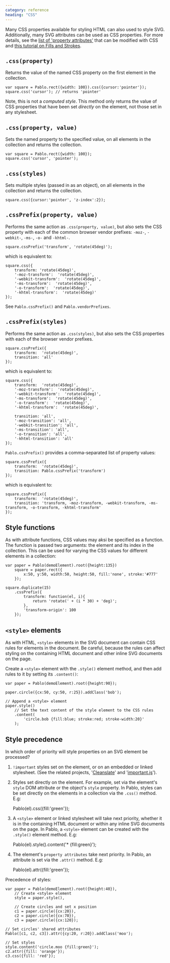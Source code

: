 ```yaml
---
category: reference
heading: "CSS"
---
```


Many CSS properties available for styling HTML can also used to style SVG. Additionally, many SVG attributes can be used as CSS properties. For more details, see the [list of 'property attributes'][svg-properties] that can be modified with CSS and [this tutorial on Fills and Strokes][fills-strokes].

[svg-properties]: http://www.w3.org/TR/SVG/propidx.html
[fills-strokes]: https://developer.mozilla.org/en-US/docs/SVG/Tutorial/Fills_and_Strokes


`.css(property)`
---------------------

Returns the value of the named CSS property on the first element in the collection.

    var square = Pablo.rect({width: 100}).css({cursor:'pointer'});
    square.css('cursor'); // returns 'pointer'

Note, this is not a _computed style_. This method only returns the value of CSS properties that have been set _directly_ on the element, not those set in any stylesheet.


`.css(property, value)`
----------------------------

Sets the named property to the specified value, on all elements in the collection and returns the collection.

    var square = Pablo.rect({width: 100});
    square.css('cursor', 'pointer');


`.css(styles)`
------------------

Sets multiple styles (passed in as an object), on all elements in the collection and returns the collection.

    square.css({cursor:'pointer', 'z-index':2});


`.cssPrefix(property, value)`
----------------------------

Performs the same action as `.css(property, value)`, but also sets the CSS property with each of the common browser vendor prefixes: `-moz-`, `-webkit-`, `-ms-`, `-o-` and `-khtml-`.

    square.cssPrefix('transform', 'rotate(45deg)');

which is equivalent to:

    square.css({
        transform: 'rotate(45deg)',
        '-moz-transform':  'rotate(45deg)',
        '-webkit-transform':  'rotate(45deg)',
        '-ms-transform':  'rotate(45deg)',
        '-o-transform':  'rotate(45deg)',
        '-khtml-transform':  'rotate(45deg)'
    });

See `Pablo.cssPrefix()` and `Pablo.vendorPrefixes`.


`.cssPrefix(styles)`
------------------

Performs the same action as `.css(styles)`, but also sets the CSS properties with each of the browser vendor prefixes.

    square.cssPrefix({
        transform:  'rotate(45deg)',
        transition: 'all'
    });

which is equivalent to:

    square.css({
        transform:  'rotate(45deg)',
        '-moz-transform':  'rotate(45deg)',
        '-webkit-transform':  'rotate(45deg)',
        '-ms-transform':  'rotate(45deg)',
        '-o-transform':  'rotate(45deg)',
        '-khtml-transform':  'rotate(45deg)',

        transition: 'all',
        '-moz-transition': 'all',
        '-webkit-transition': 'all',
        '-ms-transition': 'all',
        '-o-transition': 'all',
        '-khtml-transition': 'all'
    });


`Pablo.cssPrefix()` provides a comma-separated list of property values:

    square.cssPrefix({
        transform:  'rotate(45deg)',
        transition: Pablo.cssPrefix('transform')
    });

which is equivalent to:

    square.cssPrefix({
        transform:  'rotate(45deg)',
        transition: 'transform, -moz-transform, -webkit-transform, -ms-transform, -o-transform, -khtml-transform'
    });


Style functions
---------------

As with attribute functions, CSS values may aksi be specified as a function. The function is passed two arguments: the element and its index in the collection. This can be used for varying the CSS values for different elements in a collection:

    var paper = Pablo(demoElement).root({height:135})
        square = paper.rect({
            x:50, y:50, width:50, height:50, fill:'none', stroke:'#777'
        });

    square.duplicate(15)
        .cssPrefix({
            transform: function(el, i){
                return 'rotate(' + (i * 30) + 'deg)';
            },
            'transform-origin': 100
        });


`<style>` elements
------------------

As with HTML, `<style>` elements in the SVG document can contain CSS rules for elements in the document. Be careful, because the rules can affect styling on the containing HTML document and other inline SVG documents on the page.

Create a `<style>` element with the `.style()` element method, and then add rules to it by setting its `.content()`:

    var paper = Pablo(demoElement).root({height:90});

    paper.circle({cx:50, cy:50, r:25}).addClass('bob');

    // Append a <style> element
    paper.style()
        // Set the text content of the style element to the CSS rules
        .content(
            'circle.bob {fill:blue; stroke:red; stroke-width:20}'
        );


Style precedence
----------------

In which order of priority will style properties on an SVG element be processed?

1. `!important` styles set on the element, or on an embedded or linked stylesheet. (See the related projects, '[Cleanslate][cleanslate]' and '[important.js][importantjs]').

[cleanslate]: https://github.com/premasagar/cleanslate
[importantjs]: https://github.com/premasagar/important

2. Styles set directly on the element. For example, set via the element's `style` DOM attribute or the object's `style` property. In Pablo, styles can be set directly on the elements in a collection via the `.css()` method. E.g:

    Pablo(el).css({fill:'green'});

3. A `<style>` element or linked stylesheet will take next priority, whether it is in the containing HTML document or within any inline SVG documents on the page. In Pablo, a `<style>` element can be created with the `.style()` element method. E.g:

    Pablo(el).style().content('* {fill:green}');

4. The element's `property attributes` take next priority. In Pablo, an attribute is set via the `.attr()` method. E.g:

    Pablo(el).attr({fill:'green'});

Precedence of styles:

    var paper = Pablo(demoElement).root({height:40}),
        // Create <style> element
        style = paper.style(),

        // Create circles and set x position
        c1 = paper.circle({cx:20}),
        c2 = paper.circle({cx:70}),
        c3 = paper.circle({cx:120});

    // Set circles' shared attributes
    Pablo([c1, c2, c3]).attr({cy:20, r:20}).addClass('moo');

    // Set styles
    style.content('circle.moo {fill:green}');
    c2.attr({fill: 'orange'});
    c3.css({fill: 'red'});